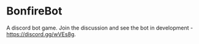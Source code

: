 # BonfireBot

A discord bot game. Join the discussion and see the bot in development - https://discord.gg/wVEs8g.


